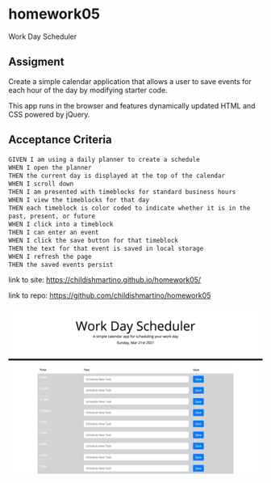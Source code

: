 # homework05
Work Day Scheduler

## Assigment 

Create a simple calendar application that allows a user to save events for each hour of the day by modifying starter code. 

This app runs in the browser and features dynamically updated HTML and CSS powered by jQuery.

## Acceptance Criteria

```
GIVEN I am using a daily planner to create a schedule
WHEN I open the planner
THEN the current day is displayed at the top of the calendar
WHEN I scroll down
THEN I am presented with timeblocks for standard business hours
WHEN I view the timeblocks for that day
THEN each timeblock is color coded to indicate whether it is in the past, present, or future
WHEN I click into a timeblock
THEN I can enter an event
WHEN I click the save button for that timeblock
THEN the text for that event is saved in local storage
WHEN I refresh the page
THEN the saved events persist
```

link to site: https://childishmartino.github.io/homework05/

link to repo: https://github.com/childishmartino/homework05

![screenshot of homework.](./assets/images/screenshothomework05.png)
